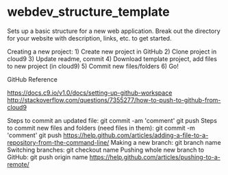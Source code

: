 # webdev_structure_template
Sets up a basic structure for a new web application. Break out the directory for your website with description, links, etc. to get started.

Creating a new project:
    1) Create new project in GitHub
    2) Clone project in cloud9
    3) Update readme, commit
    4) Download template project, add files to new project (in cloud9)
    5) Commit new files/folders
    6) Go!
    

  
GitHub Reference

https://docs.c9.io/v1.0/docs/setting-up-github-workspace
http://stackoverflow.com/questions/7355277/how-to-push-to-github-from-cloud9

Steps to commit an updated file:
    git commit -am 'comment'
    git push
Steps to commit new files and folders (need files in them):
    git commit -m 'comment'
    git push
    https://help.github.com/articles/adding-a-file-to-a-repository-from-the-command-line/
Making a new branch:
    git branch name
Switching branches:
    git checkout name
Pushing whole new branch to GitHub:
    git push origin name
    https://help.github.com/articles/pushing-to-a-remote/